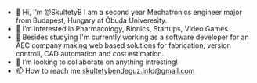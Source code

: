 - 👋 Hi, I’m @SkultetyB I am a second year Mechatronics engineer major from Budapest, Hungary at Óbuda Univeresity.
- 👀 I’m interested in Pharmacology, Bionics, Startups, Video Games. 
- 🌱 Besides studying I'm currently working as a software developer for an AEC company making web based solutions for fabrication, version controll, CAD automation and cost estimation.
- 💞️ I’m looking to collaborate on anything intresting!
- 📫 How to reach me skultetybendeguz.info@gmail.com

<!---
SKulyB/SKulyB is a ✨ special ✨ repository because its `README.md` (this file) appears on your GitHub profile.
You can click the Preview link to take a look at your changes.
--->
